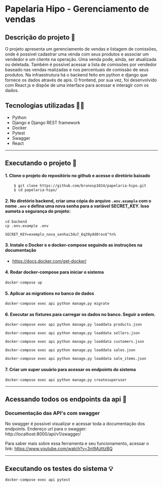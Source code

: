 # Papelaria Hipo - Gerenciamento de vendas

## Descrição do projeto 📄

O projeto apresenta um gerenciamento de vendas e listagem de comissões, onde é possivel cadastrar uma venda com seus produtos e associar um vendedor e um cliente na operação. Uma venda pode, ainda, ser atualizada ou deletada. Também é possível acessar a lista de comissões por vendedor baseado nas vendas realizadas e nos percentuais de comissão de seus produtos.
Na infraestrutura há o backend feito em python e django que fornece os dados através de apis. O frontend, por sua vez, foi desenvolvido com React.js e dispõe de uma interface para acessar e interagir com os dados.

## Tecnologias utilizadas 🧑‍💻

+ Python
+ Django e Django REST framework
+ Docker
+ Pytest
+ Swagger
+ React

***

## Executando o projeto 🚀

#### 1. Clone o projeto do repositório no github e acesse o diretório baixado

        $ git clone https://github.com/brunosp1024/papelaria-hipo.git
        $ cd papelaria-hipo/


#### 2. No diretório backend, criar uma cópia do arquivo `.env.example` com o nome `.env` e defina uma nova senha para a variável SECRET_KEY. Isso aumeta a segurança do projeto:

```shell script
cd backend
cp .env.example .env
```
```shell script
SECRET_KEY=exemplo_nova_senhai3du7_6q39ydd0!ov$^tn%
```


#### 3. Instale o Docker e o docker-compose seguindo as instruções na documentação

 - https://docs.docker.com/get-docker/


#### 4. Rodar docker-compose para iniciar o sistema

```shell script
docker-compose up
```


#### 5. Aplicar as migrations no banco de dados

```shell script
docker-compose exec api python manage.py migrate
```


#### 6. Executar as fixtures para carregar os dados no banco. Seguir a ordem.

```shell script
docker-compose exec api python manage.py loaddata products.json
```
```shell script
docker-compose exec api python manage.py loaddata sellers.json
```
```shell script
docker-compose exec api python manage.py loaddata customers.json
```
```shell script
docker-compose exec api python manage.py loaddata sales.json
```
```shell script
docker-compose exec api python manage.py loaddata sale_items.json
```


#### 7. Criar um super usuário para acessar os endpoints do sistema

```shell script
docker-compose exec api python manage.py createsuperuser
```

***

## Acessando todos os endpoints da api 📌

### Documentação das API's com swagger

No swagger é possível visualizar e acessar toda a documentação dos endpoints.
Endereço url para o swagger: http://localhost:8000/api/v1/swagger/

Para saber mais sobre essa ferramenta e seu funcionamento, acessar o link: https://www.youtube.com/watch?v=3nl9AzttzBQ

***

## Executando os testes do sistema 💡

```shell script
docker-compose exec api pytest
```

